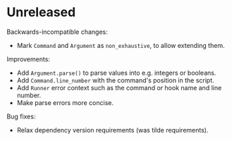# Unreleased

Backwards-incompatible changes:

* Mark `Command` and `Argument` as `non_exhaustive`, to allow extending them.

Improvements:

* Add `Argument.parse()` to parse values into e.g. integers or booleans.
* Add `Command.line_number` with the command's position in the script.
* Add `Runner` error context such as the command or hook name and line number.
* Make parse errors more concise.

Bug fixes:

* Relax dependency version requirements (was tilde requirements).